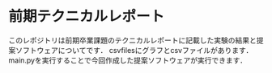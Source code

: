 # 前期テクニカルレポート
このレポジトリは前期卒業課題のテクニカルレポートに記載した実験の結果と提案ソフトウェアについてです．
csvfilesにグラフとcsvファイルがあります．
main.pyを実行することで今回作成した提案ソフトウェアが実行できます．
